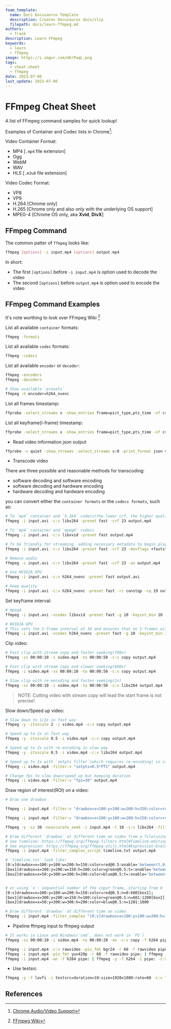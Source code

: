 ```yaml
---
foam_template:
  name: Docs Docusaurus Template
  description: Creates Docusaurus docs/slip
  filepath: docs/learn-ffmpeg.md
authors:
  - frank
description: Learn FFmpeg
keywords:
  - learn
  - ffmpeg
image: https://i.imgur.com/mErPwqL.png
tags:
  - cheat-sheet
  - ffmpeg
date: 2023-07-06
last_update: 2023-07-06
---
```


# FFmpeg Cheat Sheet

A list of FFmpeg command samples for quick lookup!

Examples of Container and Codec lists in Chrome[^chrome]:

Video Container Format:

- MP4 [`.mp4` file extension]
- Ogg
- WebM
- WAV
- HLS [`.m3u8` file extension]

<!--truncate-->

Video Codec Format:

- VP8
- VP9
- H.264 [Chrome only]
- H.265 [Chrome only and also only with the underlying OS support]
- MPEG-4 [Chrome OS only, aka **Xvid**, **DivX**]

## FFmpeg Command

The common patter of `ffmpeg` looks like:

```sh
ffmpeg [options] -i input.mp4 [options] output.mp4
```

In short:

- The first `[options]` before `-i input.mp4` is option used to decode the video
- The second `[options]` before `output.mp4` is option used to encode the video

## FFmpeg Command Examples

It's note worthing to look over FFmpeg Wiki [^ffmpeg]

List all available `container` formats:

```sh
ffmpeg -formats
```

List all available `codec` formats:

```sh
ffmpeg -codecs
```

List all available `encoder` or `decoder`:

```sh
ffmpeg -encoders
ffmpeg -decoders
```

```sh
# Show available `presets`
ffmpeg -h encoder=h264_nvenc
```

List all frames timestamp:

```sh
ffprobe -select_streams v -show_entries frame=pict_type,pts_time -of csv=p=0 -i input.mp4
```

List all keyframe(I-frame) timestamp:

```sh
ffprobe -select_streams v -show_entries frame=pict_type,pts_time -of csv=p=0 -skip_frame nokey -i input.mp4
```

- Read video information json output

```sh
ffprobe -v quiet -show_streams -select_streams v:0 -print_format json video.mp4
```

- Transcode video

There are three possible and reasonable methods for transcoding:

- software decoding and software encoding
- software decoding and hardware encoding
- hardware decoding and hardware encoding

you can convert either the `container formats` or the `codecs formats`, such as:

```sh
# To `mp4` container and `h.264` codecs(the lower crf, the higher quality)
ffmpeg -i input.avi -c:v libx264 -preset fast -crf 23 output.mp4

# To `mp4` container and `mpeg4` codecs
ffmpeg -i input.avi -c:v libxvid -preset fast output.mp4

# To be friendly for streaming, adding necessary metadata to begin playback faster! 
ffmpeg -i input.avi -c:v libx264 -preset fast -crf 23 -movflags +faststart output.mp4

# Remove audio
ffmpeg -i input.avi -c:v libx264 -preset fast -crf 23 -an output.mp4

# Use NVIDIA GPU
ffmpeg -i input.avi -c:v h264_nvenc -preset fast output.avi

# keep quality
ffmpeg -i input.avi -c:v h264_nvenc -preset fast -rc constqp -cq 19 output.avi
```

Set keyframe interval:

```sh
# mpeg4
ffmpeg -i input.avi -vcodec libxvid -preset fast -g 10 -keyint_min 10 -sc_threshold 0 output.avi 

# NVIDIA GPU
# This sets the I-frame interval at 10 and ensures that no I-frames will be inserted in scene changes
ffmpeg -i input.avi -vcodec h264_nvenc -preset fast -g 10 -keyint_min 10 -sc_threshold 0 output.avi
```

Clip video:

```sh
# Fast clip with stream copy and faster seeking(700x)
ffmpeg -ss 00:00:10 -i video.mp4 -to 00:00:50 -c:v copy output.mp4

# Fast clip with stream copy and slower seeking(600x)
ffmpeg -i video.mp4 -ss 00:00:10 -to 00:00:50 -c:v copy output.mp4

# Slow clip with re-encoding and faster seeking(1x)
ffmpeg -ss 00:00:10 -i video.mp4 -to 00:00:50 -c:v libx264 output.mp4
```

>NOTE: Cutting video with stream copy will lead the start frame is not precise!

Slow down/Speed up video:

```sh
# Slow down to 1/2x in fast way
ffmpeg -y -itsscale 2 -i video.mp4 -c:v copy output.mp4

# Speed up to 2x in fast way
ffmpeg -y -itsscale 0.5 -i video.mp4 -c:v copy output.mp4

# Speed up to 2x with re-encoding in slow way
ffmpeg -y -itsscale 0.5 -i video.mp4 -c:v libx264 output.mp4

# Speed up to 2x with `setpts filter`(which requires re-encoding) in slow way
ffmpeg -i video.mp4 -filter:v "setpts=0.5*PTS" output.mp4

# Change fps to slow down/speed up but keeping duration
ffmpeg -i video.mp4 -filter:v "fps=30" output.mp4
```

Draw region of interest(ROI) on a video:

```sh
# Draw one drawbox

ffmpeg -i input.mp4 -filter:v "drawbox=x=100:y=100:w=200:h=150:color=red@0.5" output.mp4

ffmpeg -i input.mp4 -filter:v "drawbox=x=100:y=100:w=200:h=150:color=red@0.5,drawtext=text='Test Text':x=100:y=100:fontsize=24:fontcolor=yellow:box=1:boxcolor=yellow" output.mp4

ffmpeg -y -ss 30 -noaccurate_seek -i input.mp4 -t 10 -c:v libx264 -filter:v "drawbox=x=100:y=100:w=200:h=150:color=red@0.5,drawtext=text='Test Text':x=100:y=(100-text_h):fontsize=24:fontcolor=black:box=1:boxcolor=red:boxborderw=2" output.mp4
```

```sh
# Draw different `drawbox` at different time on video from a file(using `timeline` feature)
# See timeline: https://ffmpeg.org/ffmpeg-filters.html#Timeline-editing
# See expression: https://ffmpeg.org/ffmpeg-utils.html#Expression-Evaluation
ffmpeg -i input.mp4 -filter_complex_script timeline.txt output.mp4

# `timeline.txt` look like:
[0:v]drawbox=x=100:y=100:w=200:h=150:color=red@0.5:enable='between(t,0,21)'[box1];
[box1]drawbox=x=300:y=200:w=150:h=100:color=green@0.5:t=:enable='between(t,21,40)'[box2];
[box2]drawbox=x=50:y=300:w=300:h=200:color=blue@0.5:t=:enable='between(t,41,60)'


# or using `n`: sequential number of the input frame, starting from 0
[0:v]drawbox=x=100:y=100:w=200:h=150:color=red@0.5:n=0:600[box1];
[box1]drawbox=x=300:y=200:w=150:h=100:color=green@0.5:n=601:1200[box2];
[box2]drawbox=x=50:y=300:w=300:h=200:color=blue@0.5:n=1201:1800
```

```sh
# Draw different `drawbox` at different time on video
ffmpeg -i input.mp4 -filter_complex "[0:v]drawbox=x=100:y=100:w=200:h=150:color=red:t=8:enable='between(t,0,21)'[box1];[box1]drawbox=x=300:y=200:w=150:h=100:color=green:t=8:enable='between(t,21,40)'[box2];[box2]drawbox=x=50:y=300:w=300:h=200:color=blue:t=8:enable='between(t,41,60)'" output.mp4
```

- Pipeline ffmpeg input to ffmpeg output

```sh
# It works in Linux and Windows(`cmd`, does not work in `PS`)
ffmpeg -ss 00:00:10 -i video.mp4 -to 00:00:20 -an -c:v copy -f h264 pipe: | ffmpeg -y -i pipe: -filter:v "drawbox=x=100:y=100:w=200:h=150:color=red" output.mp4

ffmpeg -i input.mp4 -c:v rawvideo -pix_fmt bgr24 -r 60 -f rawvideo pipe: | ffmpeg -y -f rawvideo -pix_fmt bgr24 -s 1920x1080 -r 60 -i pipe: -pix_fmt yuv420p -c:v h264_nvenc foo.mp4
ffmpeg -i input.mp4 -pix_fmt yuv420p -r 60 -f rawvideo pipe: | ffmpeg -y -f rawvideo -pix_fmt yuv420p -s 1920x1080 -r 60 -i pipe: -c:v h264_nvenc foo.mp4
ffmpeg -i input.mp4 -an -f h264 pipe: | ffmpeg -y -f h264 -i pipe: -c:v h264_nvenc foo.mp4
```

- Use testsrc

```sh
ffmpeg -y -f lavfi -i testsrc=duration=10:size=1920x1080:rate=60 -c:v libx264 -pix_fmt yuv420p testsrc.mp4
```

## References

[^ffmpeg]: [FFmpeg Wiki](https://trac.ffmpeg.org/wiki)
[^chrome]: [Chrome Audio/Video Support](https://www.chromium.org/audio-video/)